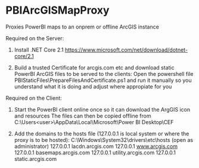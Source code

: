 # PBIArcGISMapProxy
Proxies PowerBI maps to an onprem or offline ArcGIS instance

Required on the Server:

1. Install .NET Core 2.1
https://www.microsoft.com/net/download/dotnet-core/2.1

2. Build a trusted Certificate for arcgis.com etc and download static PowerBI ArcGIS files to be served to the clients:
Open the powershell file PBIStaticFiles\PrepareFilesAndCertificate.ps1
and run it manually so you understand what it is doing and adjust where appropiate for you

Required on the Client:

1. Start the PowerBI client online once so it can download the ArgGIS icon and resources
The files can then be copied offline from C:\Users\<user>\AppData\Local\Microsoft\Power BI Desktop\CEF

2. Add the domains to the hosts file (127.0.0.1 is local system or where the proxy is to be hosted):
C:\Windows\System32\drivers\etc\hosts (open as administrator)
	127.0.0.1       lacdn.arcgis.com
	127.0.0.1       www.arcgis.com
	127.0.0.1       basemaps.arcgis.com
	127.0.0.1       utility.arcgis.com
	127.0.0.1		static.arcgis.com